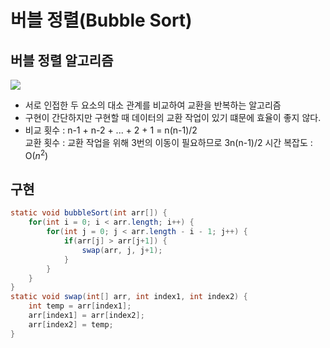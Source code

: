 # 버블 정렬(Bubble Sort)

## 버블 정렬 알고리즘
![](https://github.com/qlalzl9/TIL/blob/master/Algorithm/img/Bubble_Sort_1.jpg)
- 서로 인접한 두 요소의 대소 관계를 비교하여 교환을 반복하는 알고리즘
- 구현이 간단하지만 구현할 때 데이터의 교환 작업이 있기 떄문에 효율이 좋지 않다.
- 비교 횟수 : n-1 + n-2 + ... + 2 + 1 = n(n-1)/2<br>
교환 횟수 : 교환 작업을 위해 3번의 이동이 필요하므로 3n(n-1)/2
시간 복잡도 : O($n^{2}$)

## 구현
```java
static void bubbleSort(int arr[]) {
    for(int i = 0; i < arr.length; i++) {
        for(int j = 0; j < arr.length - i - 1; j++) {
            if(arr[j] > arr[j+1]) {
                swap(arr, j, j+1);
            }
        }
    }
}
static void swap(int[] arr, int index1, int index2) {
	int temp = arr[index1];
	arr[index1] = arr[index2];
	arr[index2] = temp;
}
```